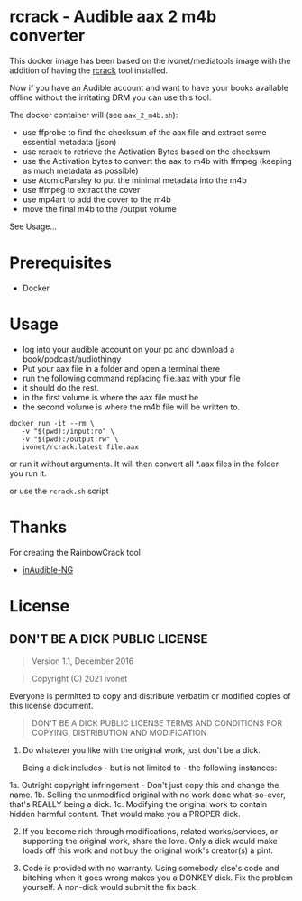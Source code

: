 # rcrack - Audible aax 2 m4b converter

This docker image has been based on the ivonet/mediatools image
with the addition of having the [rcrack](https://github.com/inAudible-NG/tables) tool installed.

Now if you have an Audible account and want to have your books available offline
without the irritating DRM you can use this tool.

The docker container will (see `aax_2_m4b.sh`):
- use ffprobe to find the checksum of the aax file and extract some essential metadata (json)
- use rcrack to retrieve the Activation Bytes based on the checksum
- use the Activation bytes to convert the aax to m4b with ffmpeg (keeping as much metadata as possible)
- use AtomicParsley to put the minimal metadata into the m4b
- use ffmpeg to extract the cover
- use mp4art to add the cover to the m4b
- move the final m4b to the /output volume

See Usage...

# Prerequisites

- Docker

# Usage 

- log into your audible account on your pc and download a book/podcast/audiothingy
- Put your aax file in a folder and open a terminal there
- run the following command replacing file.aax with your file
- it should do the rest.
- in the first volume is where the aax file must be
- the second volume is where the m4b file will be written to.

```shell
docker run -it --rm \
   -v "$(pwd):/input:ro" \
   -v "$(pwd):/output:rw" \
   ivonet/rcrack:latest file.aax
```

or run it without arguments. It will then convert all *.aax files in the folder you run it.

or use the `rcrack.sh` script

# Thanks

For creating the RainbowCrack tool
- [inAudible-NG](ttps://github.com/inAudible-NG)

# License
## DON'T BE A DICK PUBLIC LICENSE

> Version 1.1, December 2016

> Copyright (C) 2021 ivonet

Everyone is permitted to copy and distribute verbatim or modified
copies of this license document.

> DON'T BE A DICK PUBLIC LICENSE
> TERMS AND CONDITIONS FOR COPYING, DISTRIBUTION AND MODIFICATION

1. Do whatever you like with the original work, just don't be a dick.

   Being a dick includes - but is not limited to - the following instances:

 1a. Outright copyright infringement - Don't just copy this and change the name.
 1b. Selling the unmodified original with no work done what-so-ever, that's REALLY being a dick.
 1c. Modifying the original work to contain hidden harmful content. That would make you a PROPER dick.

2. If you become rich through modifications, related works/services, or supporting the original work,
share the love. Only a dick would make loads off this work and not buy the original work's
creator(s) a pint.

3. Code is provided with no warranty. Using somebody else's code and bitching when it goes wrong makes
you a DONKEY dick. Fix the problem yourself. A non-dick would submit the fix back.
